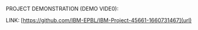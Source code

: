 
PROJECT DEMONSTRATION (DEMO VIDE0):

LINK: [https://github.com/IBM-EPBL/IBM-Project-45661-1660731467](url)
